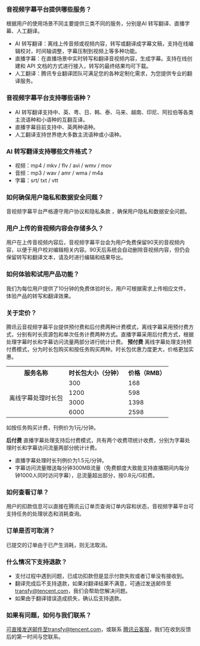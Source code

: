 ### 音视频字幕平台提供哪些服务？
根据用户的使用场景不同主要提供三类不同的服务，分别是AI 转写翻译、直播字幕、人工翻译。
- AI 转写翻译：离线上传音频或视频内容，转写或翻译成字幕文稿，支持在线编辑校对，时间轴调整，字幕压制到视频上等多种功能。
- 直播字幕：在直播场景中实时转写和翻译音视频内容，生成字幕。支持在线创建和 API 文档的方式进行接入，转写的最终结果均可下载。
- 人工翻译：腾讯专业翻译团队可满足您的各种定制化需求，为您提供专业的翻译服务。

### 音视频字幕平台支持哪些语种？
- AI 转写翻译支持中、英、粤、日、韩、泰、马来、越南、印尼、阿拉伯等各类主流语种和小语种的互翻互译。
- 直播字幕目前支持中、英两种语种。
- 人工翻译支持世界绝大多数主流语种或小语种。

### AI 转写翻译支持哪些文件格式？
- 视频：mp4 / mkv / flv / avi / wmv / mov
- 音频：mp3 / wav / amr / wma / m4a
- 字幕：srt/ txt / vtt

### 如何确保用户隐私和数据安全问题？
音视频字幕平台严格遵守用户协议和隐私条款 ，确保用户隐私和数据安全问题。

### 用户上传的音视频内容会存储多久？
用户在上传音视频内容后，音视频字幕平台会为用户免费保留90天的音视频内容，以便于用户校对编辑相关内容。90天后系统会自动删除音视频内容，但仍会保留转写和翻译文本，请及时进行编辑和结果导出。

### 如何体验和试用产品功能？
我们为每位用户提供了10分钟的免费体验时长，用户可根据需求上传相应文件，体验产品的转写和翻译效果。

### 关于定价？
腾讯云音视频字幕平台提供预付费和后付费两种计费模式，离线字幕采用预付费方式，分别有时长资源包和单次任务计费两种方式。直播字幕采用后付费方式，根据处理字幕时长和字幕访问流量两部分进行统计计费。
**预付费**
离线字幕处理支持预付费模式，分为时长包购买和按任务购买两种。时长包优惠力度更大，价格更加实惠。

<table>
<tr>
<th>服务名称</th>
<th>时长包大小（分钟）</th>
<th>价格（RMB）</th>
</tr>
<tr>
<td rowspan="4">离线字幕处理时长包</td>
<td>300</td>
<td>168</td>
</tr>
<tr>
<td>1200</td>
<td>598</td>
</tr>
<tr>
<td>3000</td>
<td>1398</td>
</tr>
<tr>
<td>6000</td>
<td>2598</td>
</tr>
</table>

如按任务购买计费，刊例价为1元/分钟。

**后付费**
直播字幕处理支持后付费模式，共有两个收费项统计收费，分别为字幕处理时长和字幕访问流量两部分统计计费。
- 直播字幕处理时长刊例价为1.5元/分钟。
- 字幕访问流量赠送每分钟300MB流量（免费额度大致能支持直播期间内每分钟1000人同时访问字幕），总流量超出部分，按0.8元/G扣费。

### 如何查看订单？
用户的扣款信息可以直接在腾讯云订单页查询订单内容和状态，音视频字幕平台可支持任务的处理状态和消耗查询。

### 订单是否可取消？
已提交的订单由于已产生消耗，则无法取消。

### 什么情况下支持退款？
- 支付过程中遇到问题，已成功扣款但是显示付款失败或者订单没有接收到。
- 翻译完成后不支持退款，如果对翻译结果不满意，可通过发送邮件至 transfy@tencent.com，我们会帮助您解决问题。
- 如果由于翻译错误造成损失，确认后支持退款。

### 如果有问题，如何与我们联系？
可直接发送邮件至transfy@tencent.com，或联系 [腾讯云客服](https://cloud.tencent.com/document/product/282/1558)，我们在收到反馈后的第一时间与您联系。

